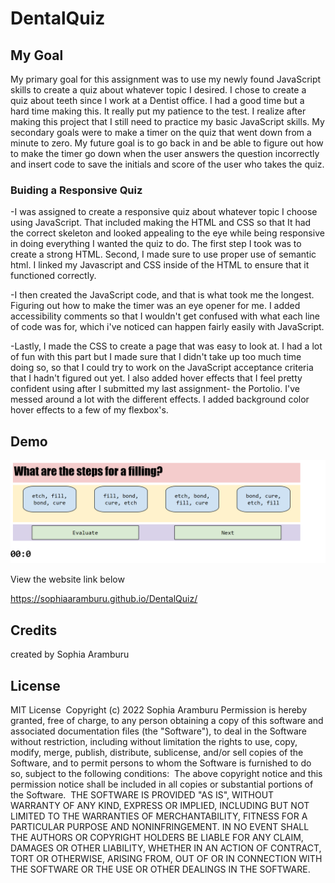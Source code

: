 # DentalQuiz

## My Goal 
My primary goal for this assignment was to use my newly found JavaScript skills to create a quiz about whatever topic I desired. I chose to create a quiz about teeth since I work at a Dentist office. I had a good time but a hard time making this. It really put my patience to the test. I realize after making this project that I still need to practice my basic JavaScript skills. My secondary goals were to make a timer on the quiz that went down from a minute to zero. My future goal is to go back in and be able to figure out how to make the timer go down when the user answers the question incorrectly and insert code to save the initials and score of the user who takes the quiz. 

### Buiding a Responsive Quiz
-I was assigned to create a responsive quiz about whatever topic I choose using JavaScript. That included making the HTML and CSS so that It had the correct skeleton and looked appealing to the eye while being responsive in doing everything I wanted the quiz to do. The first step I took was to create a strong HTML. Second, I made sure to use proper use of semantic html. I linked my Javascript and CSS inside of the HTML to ensure that it functioned correctly. 

-I then created the JavaScript code, and that is what took me the longest. Figuring out how to make the timer was an eye opener for me. I added accessibility comments so that I wouldn't get confused with what each line of code was for, which i've noticed can happen fairly easily with JavaScript.

-Lastly, I made the CSS to create a page that was easy to look at. I had a lot of fun with this part but I made sure that I didn't take up too much time doing so, so that I could try to work on the JavaScript acceptance criteria that I hadn't figured out yet. I also added hover effects that I feel pretty confident using after I submitted my last assignment- the Portolio. I've messed around a lot with the different effects. I added background color hover effects to a few of my flexbox's.

## Demo
<img src= "./assets/Capture.PNG">

View the website link below

https://sophiaaramburu.github.io/DentalQuiz/

## Credits

created by Sophia Aramburu

## License

MIT License
​
Copyright (c) 2022 Sophia Aramburu 
Permission is hereby granted, free of charge, to any person obtaining a copy
of this software and associated documentation files (the "Software"), to deal
in the Software without restriction, including without limitation the rights
to use, copy, modify, merge, publish, distribute, sublicense, and/or sell
copies of the Software, and to permit persons to whom the Software is
furnished to do so, subject to the following conditions:
​
The above copyright notice and this permission notice shall be included in all
copies or substantial portions of the Software.
​
THE SOFTWARE IS PROVIDED "AS IS", WITHOUT WARRANTY OF ANY KIND, EXPRESS OR
IMPLIED, INCLUDING BUT NOT LIMITED TO THE WARRANTIES OF MERCHANTABILITY,
FITNESS FOR A PARTICULAR PURPOSE AND NONINFRINGEMENT. IN NO EVENT SHALL THE
AUTHORS OR COPYRIGHT HOLDERS BE LIABLE FOR ANY CLAIM, DAMAGES OR OTHER
LIABILITY, WHETHER IN AN ACTION OF CONTRACT, TORT OR OTHERWISE, ARISING FROM,
OUT OF OR IN CONNECTION WITH THE SOFTWARE OR THE USE OR OTHER DEALINGS IN THE
SOFTWARE.
